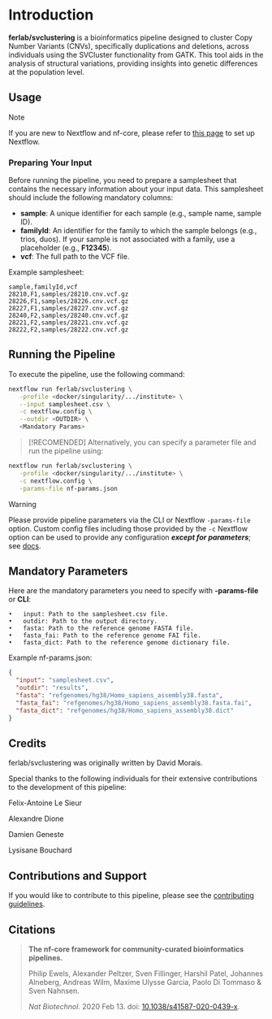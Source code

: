 # Introduction

**ferlab/svclustering** is a bioinformatics pipeline designed to cluster Copy Number Variants (CNVs), specifically duplications and deletions, across individuals using the SVCluster functionality from GATK. This tool aids in the analysis of structural variations, providing insights into genetic differences at the population level.

## Usage

> [!NOTE]
> If you are new to Nextflow and nf-core, please refer to [this page](https://nf-co.re/docs/usage/installation) to set up Nextflow.

<!-- TODO
Before running the workflow on actual data, [test your setup](https://nf-co.re/docs/usage/introduction#how-to-run-a-pipeline) with the `-profile test` command. -->

### Preparing Your Input

Before running the pipeline, you need to prepare a samplesheet that contains the necessary information about your input data. This samplesheet should include the following mandatory columns:

- **sample**: A unique identifier for each sample (e.g., sample name, sample ID).
- **familyId**: An identifier for the family to which the sample belongs (e.g., trios, duos). If your sample is not associated with a family, use a placeholder (e.g., **F12345**).
- **vcf**: The full path to the VCF file.

Example samplesheet:

```csv
sample,familyId,vcf
28210,F1,samples/28210.cnv.vcf.gz
28226,F1,samples/28226.cnv.vcf.gz
28227,F1,samples/28227.cnv.vcf.gz
28240,F2,samples/28240.cnv.vcf.gz
28221,F2,samples/28221.cnv.vcf.gz
28222,F2,samples/28222.cnv.vcf.gz
```

## Running the Pipeline

To execute the pipeline, use the following command:

```bash
nextflow run ferlab/svclustering \
   -profile <docker/singularity/.../institute> \
   --input samplesheet.csv \
   -c nextflow.config \
   --outdir <OUTDIR> \
   <Mandatory Params>
```

> [!RECOMENDED] Alternatively, you can specify a parameter file and run the pipeline using:

```bash
nextflow run ferlab/svclustering \
   -profile <docker/singularity/.../institute> \
   -c nextflow.config \
   -params-file nf-params.json
```

> [!WARNING]
> Please provide pipeline parameters via the CLI or Nextflow `-params-file` option. Custom config files including those provided by the `-c` Nextflow option can be used to provide any configuration _**except for parameters**_;
> see [docs](https://nf-co.re/usage/configuration#custom-configuration-files).

## Mandatory Parameters

Here are the mandatory parameters you need to specify with **-params-file** or **CLI**:

    •	input: Path to the samplesheet.csv file.
    •	outdir: Path to the output directory.
    •	fasta: Path to the reference genome FASTA file.
    •	fasta_fai: Path to the reference genome FAI file.
    •	fasta_dict: Path to the reference genome dictionary file.

Example nf-params.json:

```json
{
  "input": "samplesheet.csv",
  "outdir": "results",
  "fasta": "refgenomes/hg38/Homo_sapiens_assembly38.fasta",
  "fasta_fai": "refgenomes/hg38/Homo_sapiens_assembly38.fasta.fai",
  "fasta_dict": "refgenomes/hg38/Homo_sapiens_assembly38.dict"
}
```

## Credits

ferlab/svclustering was originally written by David Morais.

Special thanks to the following individuals for their extensive contributions to the development of this pipeline:

Felix-Antoine Le Sieur

Alexandre Dione

Damien Geneste

Lysisane Bouchard

## Contributions and Support

If you would like to contribute to this pipeline, please see the [contributing guidelines](.github/CONTRIBUTING.md).

## Citations

> **The nf-core framework for community-curated bioinformatics pipelines.**
>
> Philip Ewels, Alexander Peltzer, Sven Fillinger, Harshil Patel, Johannes Alneberg, Andreas Wilm, Maxime Ulysse Garcia, Paolo Di Tommaso & Sven Nahnsen.
>
> _Nat Biotechnol._ 2020 Feb 13. doi: [10.1038/s41587-020-0439-x](https://dx.doi.org/10.1038/s41587-020-0439-x).
